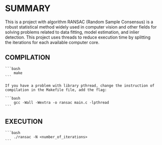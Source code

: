# SUMMARY

This is a project with algorithm RANSAC (Random Sample Consensus) is a robust statistical method widely used in computer vision and other fields for solving problems related to data fitting, model estimation, and inlier detection. This project uses threads to reduce execution time by splitting the iterations for each available computer core.

## COMPILATION

    ```bash
        make
    ```
    
    If you have a problem with library pthread, change the instruction of compilation in the Makefile file, add the flag:

    ```bash
        gcc -Wall -Wextra -o ransac main.c -lpthread
    ```

## EXECUTION

    ```bash
        ./ransac -N <number_of_iterations>
    ```
    

